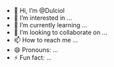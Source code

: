 - 👋 Hi, I’m @Dulciol
- 👀 I’m interested in ...
- 🌱 I’m currently learning ...
- 💞️ I’m looking to collaborate on ...
- 📫 How to reach me ...
- 😄 Pronouns: ...
- ⚡ Fun fact: ...

<!---
Dulciol/Dulciol is a ✨ special ✨ repository because its `README.md` (this file) appears on your GitHub profile.
You can click the Preview link to take a look at your changes.
--->
